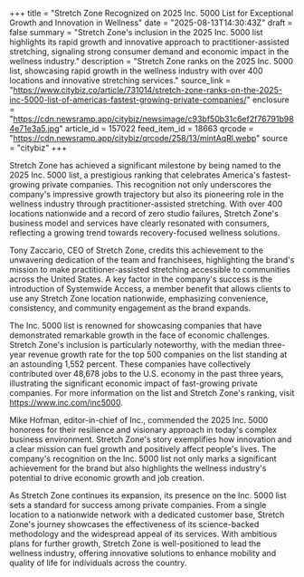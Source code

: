 +++
title = "Stretch Zone Recognized on 2025 Inc. 5000 List for Exceptional Growth and Innovation in Wellness"
date = "2025-08-13T14:30:43Z"
draft = false
summary = "Stretch Zone's inclusion in the 2025 Inc. 5000 list highlights its rapid growth and innovative approach to practitioner-assisted stretching, signaling strong consumer demand and economic impact in the wellness industry."
description = "Stretch Zone ranks on the 2025 Inc. 5000 list, showcasing rapid growth in the wellness industry with over 400 locations and innovative stretching services."
source_link = "https://www.citybiz.co/article/731014/stretch-zone-ranks-on-the-2025-inc-5000-list-of-americas-fastest-growing-private-companies/"
enclosure = "https://cdn.newsramp.app/citybiz/newsimage/c93bf50b31c6ef2f76791b984e71e3a5.jpg"
article_id = 157022
feed_item_id = 18663
qrcode = "https://cdn.newsramp.app/citybiz/qrcode/258/13/mintAqRl.webp"
source = "citybiz"
+++

<p>Stretch Zone has achieved a significant milestone by being named to the 2025 Inc. 5000 list, a prestigious ranking that celebrates America's fastest-growing private companies. This recognition not only underscores the company's impressive growth trajectory but also its pioneering role in the wellness industry through practitioner-assisted stretching. With over 400 locations nationwide and a record of zero studio failures, Stretch Zone's business model and services have clearly resonated with consumers, reflecting a growing trend towards recovery-focused wellness solutions.</p><p>Tony Zaccario, CEO of Stretch Zone, credits this achievement to the unwavering dedication of the team and franchisees, highlighting the brand's mission to make practitioner-assisted stretching accessible to communities across the United States. A key factor in the company's success is the introduction of Systemwide Access, a member benefit that allows clients to use any Stretch Zone location nationwide, emphasizing convenience, consistency, and community engagement as the brand expands.</p><p>The Inc. 5000 list is renowned for showcasing companies that have demonstrated remarkable growth in the face of economic challenges. Stretch Zone's inclusion is particularly noteworthy, with the median three-year revenue growth rate for the top 500 companies on the list standing at an astounding 1,552 percent. These companies have collectively contributed over 48,678 jobs to the U.S. economy in the past three years, illustrating the significant economic impact of fast-growing private companies. For more information on the list and Stretch Zone's ranking, visit <a href='https://www.inc.com/inc5000' rel='nofollow' target='_blank'>https://www.inc.com/inc5000</a>.</p><p>Mike Hofman, editor-in-chief of Inc., commended the 2025 Inc. 5000 honorees for their resilience and visionary approach in today's complex business environment. Stretch Zone's story exemplifies how innovation and a clear mission can fuel growth and positively affect people's lives. The company's recognition on the Inc. 5000 list not only marks a significant achievement for the brand but also highlights the wellness industry's potential to drive economic growth and job creation.</p><p>As Stretch Zone continues its expansion, its presence on the Inc. 5000 list sets a standard for success among private companies. From a single location to a nationwide network with a dedicated customer base, Stretch Zone's journey showcases the effectiveness of its science-backed methodology and the widespread appeal of its services. With ambitious plans for further growth, Stretch Zone is well-positioned to lead the wellness industry, offering innovative solutions to enhance mobility and quality of life for individuals across the country.</p>